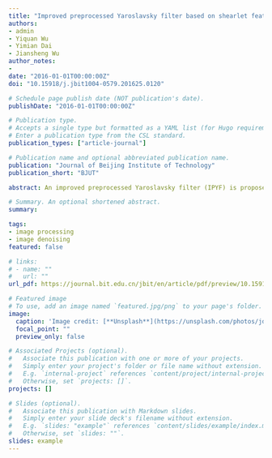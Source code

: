 ```yaml
---
title: "Improved preprocessed Yaroslavsky filter based on shearlet features"
authors:
- admin
- Yiquan Wu
- Yimian Dai
- Jiansheng Wu
author_notes:
- 
date: "2016-01-01T00:00:00Z"
doi: "10.15918/j.jbit1004-0579.201625.0120"

# Schedule page publish date (NOT publication's date).
publishDate: "2016-01-01T00:00:00Z"

# Publication type.
# Accepts a single type but formatted as a YAML list (for Hugo requirements).
# Enter a publication type from the CSL standard.
publication_types: ["article-journal"]

# Publication name and optional abbreviated publication name.
publication: "Journal of Beijing Institute of Technology"
publication_short: "BJUT"

abstract: An improved preprocessed Yaroslavsky filter (IPYF) is proposed to avoid the nick effects and obtain a better denoising result when the noise variance is unknown. Different from its predecessors, the similarity between two pixels is calculated by shearlet features. The feature vector consists of initial denoised results by the non-subsampled shearlet transform hard thresholding (NSST-HT) and NSST coefficients, which can help allocate the averaging weights more reasonably. With the correct estimated noise variance, the NSST-HT can provide good denoised results as the initial estimation and high-frequency coefficients contribute large weights to preserve textures. In case of the incorrect estimated noise variance, the low-frequency coefficients will mitigate the nick effect in cartoon regions greatly, making the IPYF more robust than the original PYF. Detailed experimental results show that the IPYF is a very competitive method based on a comprehensive consideration involving peak signal to noise ratio (PSNR), computing time, visual quality and method noise.

# Summary. An optional shortened abstract.
summary: 

tags:
- image processing
- image denoising
featured: false

# links:
# - name: ""
#   url: ""
url_pdf: https://journal.bit.edu.cn/jbit/en/article/pdf/preview/10.15918/j.jbit1004-0579.201625.0120.pdf

# Featured image
# To use, add an image named `featured.jpg/png` to your page's folder. 
image:
  caption: 'Image credit: [**Unsplash**](https://unsplash.com/photos/jdD8gXaTZsc)'
  focal_point: ""
  preview_only: false

# Associated Projects (optional).
#   Associate this publication with one or more of your projects.
#   Simply enter your project's folder or file name without extension.
#   E.g. `internal-project` references `content/project/internal-project/index.md`.
#   Otherwise, set `projects: []`.
projects: []

# Slides (optional).
#   Associate this publication with Markdown slides.
#   Simply enter your slide deck's filename without extension.
#   E.g. `slides: "example"` references `content/slides/example/index.md`.
#   Otherwise, set `slides: ""`.
slides: example
---
```


